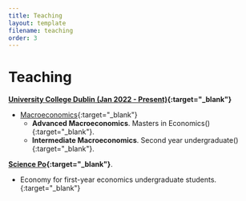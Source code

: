 ```yaml
---
title: Teaching
layout: template
filename: teaching
order: 3
--- 
```


# Teaching

**[University College Dublin (Jan 2022 - Present)](){:target="_blank"}**

- [Macroeconomics](){:target="_blank"}
    - **Advanced Macroeconomics**. Masters in Economics(){:target="_blank"}.
    - **Intermediate Macroeconomics**. Second year undergraduate(){:target="_blank"}.


**[Science Po](){:target="_blank"}**.

- Economy for first-year economics undergraduate students.{:target="_blank"}

